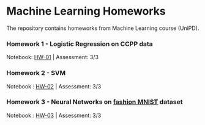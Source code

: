 # Machine Learning Homeworks

The repository contains homeworks from Machine Learning course (UniPD).

### Homework 1 - Logistic Regression on CCPP data

Notebook: [HW-01](https://github.com/werefin/ML-Homeworks/blob/main/ML-HW-01/ML-HW-01-Logistic-Regression.ipynb) | Assessment: 3/3

### Homework 2 - SVM

Notebook : [HW-02](https://github.com/werefin/ML-Homeworks/blob/main/ML-HW-01/ML-HW-02-SVM.ipynb) | Assessment: 3/3

### Homework 3 - Neural Networks on [fashion MNIST](https://github.com/zalandoresearch/fashion-mnist) dataset

Notebook : [HW-03](https://github.com/werefin/ML-Homeworks/blob/main/ML-HW-01/ML-HW-03-Neural-Networks.ipynb) | Assessment: 3/3
